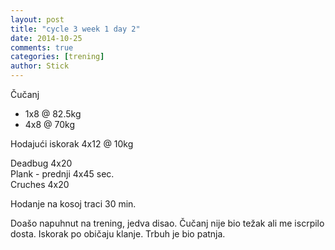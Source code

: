 ```yaml
---
layout: post
title: "cycle 3 week 1 day 2"
date: 2014-10-25
comments: true
categories: [trening]
author: Stick
---
```


Čučanj  
- 1x8 @ 82.5kg  
- 4x8 @ 70kg  

Hodajući iskorak 4x12 @ 10kg  

Deadbug 4x20  
Plank - prednji 4x45 sec.  
Cruches 4x20  

Hodanje na kosoj traci 30 min.  

Doašo napuhnut na trening, jedva disao. Čučanj nije bio težak ali me iscrpilo dosta. Iskorak po običaju klanje. Trbuh je bio patnja.

